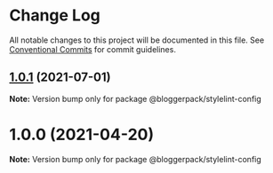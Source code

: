 # Change Log

All notable changes to this project will be documented in this file.
See [Conventional Commits](https://conventionalcommits.org) for commit guidelines.

## [1.0.1](https://github.com/bloggerpack/bloggerpack/compare/@bloggerpack/stylelint-config@1.0.0...@bloggerpack/stylelint-config@1.0.1) (2021-07-01)

**Note:** Version bump only for package @bloggerpack/stylelint-config





# 1.0.0 (2021-04-20)

**Note:** Version bump only for package @bloggerpack/stylelint-config
